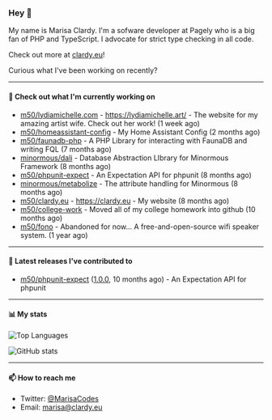 ### Hey 👋

My name is Marisa Clardy. I'm a sofware developer at Pagely who is a big fan of PHP and TypeScript. I advocate for strict type checking in all code.

Check out more at [clardy.eu](https://clardy.eu)!

Curious what I've been working on recently?

---

#### 👷  Check out what I'm currently working on

- [m50/lydiamichelle.com](https://github.com/m50/lydiamichelle.com) - https://lydiamichelle.art/ - The website for my amazing artist wife. Check out her work! (1 week ago)
- [m50/homeassistant-config](https://github.com/m50/homeassistant-config) - My Home Assistant Config (2 months ago)
- [m50/faunadb-php](https://github.com/m50/faunadb-php) - A PHP Library for interacting with FaunaDB and writing FQL (7 months ago)
- [minormous/dali](https://github.com/minormous/dali) - Database Abstraction LIbrary for Minormous Framework (8 months ago)
- [m50/phpunit-expect](https://github.com/m50/phpunit-expect) - An Expectation API for phpunit (8 months ago)
- [minormous/metabolize](https://github.com/minormous/metabolize) - The attribute handling for Minormous (8 months ago)
- [m50/clardy.eu](https://github.com/m50/clardy.eu) - https://clardy.eu - My website (8 months ago)
- [m50/college-work](https://github.com/m50/college-work) - Moved all of my college homework into github (10 months ago)
- [m50/fono](https://github.com/m50/fono) - Abandoned for now... A free-and-open-source wifi speaker system. (1 year ago)

---

#### 🔭  Latest releases I've contributed to

- [m50/phpunit-expect](https://github.com/m50/phpunit-expect) ([1.0.0](https://github.com/m50/phpunit-expect/releases/tag/1.0.0), 10 months ago) - An Expectation API for phpunit

---

#### 📊  My stats

![Top Languages](https://github-readme-stats.vercel.app/api/top-langs/?username=m50&hide=javascript,css,html&layout=compact&langs_count=8)

![GitHub stats](https://github-readme-stats.vercel.app/api?username=m50&count_private=1&show_icons=true)

---

#### 📫  How to reach me

- Twitter: [@MarisaCodes](https://twitter.com/MarisaCodes)
- Email: [marisa@clardy.eu](mailto://marisa@clardy.eu)
